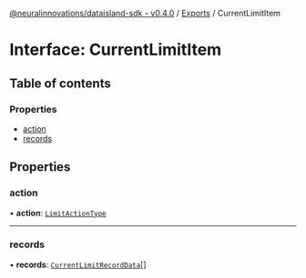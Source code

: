 [@neuralinnovations/dataisland-sdk - v0.4.0](../../README.md) / [Exports](../modules.md) / CurrentLimitItem

# Interface: CurrentLimitItem

## Table of contents

### Properties

- [action](CurrentLimitItem.md#action)
- [records](CurrentLimitItem.md#records)

## Properties

### action

• **action**: [`LimitActionType`](../enums/LimitActionType.md)

___

### records

• **records**: [`CurrentLimitRecordData`](CurrentLimitRecordData.md)[]
